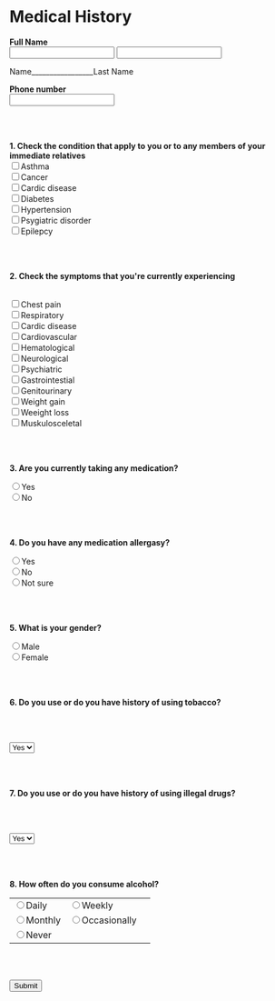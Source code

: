 <!DOCTYPE html>
<html>
<body>
<head>
<meta charset="utf-8">
<title> Med.History </title>
</head>
<h1>Medical History</h1>

<form action="survey-form.php">

  <b>Full Name<br></b>
  <label for="FIRSTname"></label>
  <input type="text" id="FIRSTname" name="First name" >
  <label for="LASTname"></label>
  <input type="text" id="LASTname" name="Last name" ><br>

  <p>Name_________________Last Name</p>

  <b>Phone number</b>
  <label for="PHnumber"></label><br>
  <input type="number" id="PHnumber" name="PHumber" >

  <br><br>

  <b>1. Check the condition that apply to you or to any members of your immediate relatives</b>
   <label for="con"></label><br>
  <input type="checkbox" id="con" name="con" >Asthma
  <label for="con"></label><br>
  <input type="checkbox" id="con" name="con" >Cancer
  <label for="con"></label><br>
  <input type="checkbox" id="con" name="con" >Cardic disease
  <label for="con"></label><br>
  <input type="checkbox" id="con" name="con" >Diabetes
  <label for="con"></label><br>
  <input type="checkbox" id="con" name="con" >Hypertension
  <label for="con"></label><br>
  <input type="checkbox" id="con" name="con" >Psygiatric disorder
  <label for="con"></label><br>
  <input type="checkbox" id="con" name="con" >Epilepcy

  <br><br>

  <b>2. Check the symptoms that you're currently experiencing</b>

   <label for="symp"></label><br>
  <input type="checkbox" id="symp" name="symp" >Chest pain
  <label for="symp"></label><br>
  <input type="checkbox" id="symp" name="symp" >Respiratory
  <label for="symp"></label><br>
  <input type="checkbox" id="symp" name="symp" >Cardic disease
  <label for="symp"></label><br>
  <input type="checkbox" id="symp" name="symp" >Cardiovascular
  <label for="symp"></label><br>
  <input type="checkbox" id="symp" name="symp" >Hematological
  <label for="symp"></label><br>
  <input type="checkbox" id="symp" name="symp" >Neurological
  <label for="symp"></label><br>
  <input type="checkbox" id="symp" name="symp" >Psychiatric
  <label for="symp"></label><br>
  <input type="checkbox" id="symp" name="con" >Gastrointestial
  <label for="symp"></label><br>
  <input type="checkbox" id="symp" name="symp" >Genitourinary
  <label for="symp"></label><br>
  <input type="checkbox" id="symp" name="symp" >Weight gain
  <label for="symp"></label><br>
  <input type="checkbox" id="symp" name="symp" >Weeight loss
  <label for="symp"></label><br>
  <input type="checkbox" id="symp" name="symp" >Muskulosceletal

  <br><br>

  <b>3. Are you currently taking any medication?</b><br>

  <label for="med"></label>
  <input type="radio" id="med" name="med" >Yes<br>
  <label for="med"></label>
  <input type="radio" id="med" name="med" >No

  <br><br>

  <b>4. Do you have any medication allergasy?</b><br>

  <label for="aller"></label>
  <input type="radio" id="aller" name="aller" >Yes<br>
  <label for="aller"></label>
  <input type="radio" id="aller" name="aller" >No<br>
  <label for="aller"></label>
  <input type="radio" id="aller" name="aller" >Not sure

  <br><br>

  <b>5. What is your gender?</b><br>

  <label for="gen"></label>
  <input type="radio" id="gen" name="gen" >Male<br>
  <label for="gen"></label>
  <input type="radio" id="gen" name="gen" >Female

  <br><br>

  <b>6. Do you use or do you have history of using tobacco?</b>

  <br><br>

  <select name="tob" required="required">
    <option value="">Yes</option>
    <option>No</option>
  </select>

  <br><br>

  <b>7. Do you use or do you have history of using illegal drugs?</b>

  <br><br>

  <select name="drug" required="required">
    <option value="">Yes</option>
    <option>No</option>
  </select>

  <br><br>

  <b>8. How often do you consume alcohol?</b><br>

  <table style="width:50%">
  <tr>
  <td><label for="alco"></label>
  <input type="radio" id="alco" name="alco" >Daily</td>
  <td><label for="alco"></label>
  <input type="radio" id="alco" name="alco" >Weekly</td>
  </tr>
  <tr>
  <td><label for="alco"></label>
  <input type="radio" id="alco" name="alco" >Monthly</td>
  <td><label for="alco"></label>
  <input type="radio" id="alco" name="alco" >Occasionally</td>
  <td><label for="alco"></label>
  </tr>
  <tr>
  <td><input type="radio" id="alco" name="alco" >Never</td>
  </tr>
  </table>

  <br><br>

  <input type="submit">

</form> 
</body>
</html>
